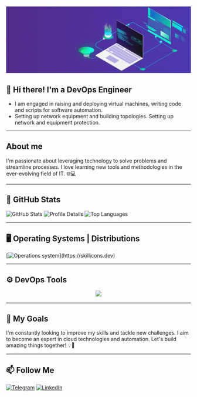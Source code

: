 ![Header](https://github.com/ATwoit/ATwoit/blob/main/assets/header_gif.gif)


## 👋 Hi there! I'm a DevOps Engineer 

- I am engaged in raising and deploying virtual machines, writing code and scripts for software automation.
- Setting up network equipment and building topologies. Setting up network and equipment protection.

---

## About me
I'm passionate about leveraging technology to solve problems and streamline processes. I love learning new tools and methodologies in the ever-evolving field of IT. 🌐💻

---

## 🌟 GitHub Stats

<div style="text-align: left;">
  <img src="https://github-readme-stats.vercel.app/api?username=ATwoit&show_icons=true&theme=merko" alt="GitHub Stats" />
  <img src="https://github-profile-summary-cards.vercel.app/api/cards/profile-details?username=ATwoit&theme=vue" alt="Profile Details" />
  <img src="https://github-readme-stats.vercel.app/api/top-langs/?username=ATwoit&layout=compact&theme=merko" alt="Top Languages" />
</div>


---

## 🖥️ Operating Systems | Distributions

[![Operations system](https://skillicons.dev/icons?i=windows,apple,linux,ubuntu,kali,debian,arch,)](https://skillicons.dev)


---

## ⚙️ DevOps Tools

<p align="center">
  <a href="https://skillicons.dev">
    <img src="https://skillicons.dev/icons?i=git,github,docker,grafana,jenkins,less,nginx,obsidian,powershell,py,vscode,bash" />
  </a>
</p>

---

## 🚀 My Goals

I'm constantly looking to improve my skills and tackle new challenges. I aim to become an expert in cloud technologies and automation. Let's build amazing things together! 💡🤝

---

## 📫 Follow Me

[![Telegram](https://img.shields.io/badge/-Telegram-2CA5E0?style=for-the-badge&logo=telegram&logoColor=white)](https://t.me/Cavadov_S)
[![LinkedIn](https://img.shields.io/badge/-LinkedIn-0077B5?style=for-the-badge&logo=linkedin&logoColor=white)](https://www.linkedin.com/in/seyfulla-javadov-36206330a?lipi=urn%3Ali%3Apage%3Ad_flagship3_profile_view_base_contact_details%3BYuI6fODwTi%2BGgcPYIH4uaw%3D%3D)